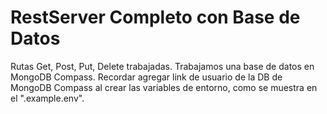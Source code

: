 # RestServer Completo con Base de Datos

Rutas Get, Post, Put, Delete trabajadas. Trabajamos una base de datos en MongoDB Compass.
Recordar agregar link de usuario de la DB de MongoDB Compass al crear las variables de entorno, como se muestra en el ".example.env".
